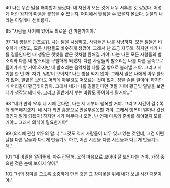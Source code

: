 40
나는 무슨 말을 해야할지 몰랐다. 내 자신이 모든 것에 너무 서투른 것 같았다. 어떻게 어린 왕자의 마음을 붙잡을 수 있는지, 어디에서 맞닿을 수 있을지 몰랐다. 눈물의 나라는 이렇게나 신비롭다.

85
"사람들 사이에 있어도 외로운 건 마찬가지야."

97
"내 생활은 단조로워. 나는 닭을 사냥하고, 사람들은 나를 사냥하지. 모든 닭들은 비슷하게 생겼고, 모든 사람들도 비슷하게 생겼어. 그래서 난 조금 지루해. 하지만 네가 나를 길들인다면 내 생활은 햇빛을 받은 것처럼 환해질 거야. 나는 다른 모든 사람들의 발소리와 다른 네 발소리를 구별하게 되겠지. 다른 사람들의 발소리는 나를 다른 굴속으로 들어가게 할 거야.하지만 네 발소리는 음악처럼 나를 굴 밖으로 불러낼 거야. 그리고 저기를 한 번 봐! 저기, 밀밭이 보이지? 나는 빵을 먹지 않아. 그래서 밀은 나에게 아무 쓸모가 없어. 밀밭은 보아도 머리에 아무것도 떠오르는 것이 없지. 정말 슬픈 일이야! 하지만 네 머리칼이 황금빛이잖아. 그래서 네가 나를 길들인다면 멋질 거야! 황금빛 밀밭을 보면 네가 생각날 테니까. 그리고 밀밭에서 부는 바람도 좋아하게 될거야..."

98
"네가 만약 오후 네 시에 온다면, 나는 세 시부터 행복할 거야. 그리고 시간이 갈수록 더 행복해지겠지. 네 시가 되면 흥분으로 안절부절못할 거야. 그래서 행복이 얼마나 값진 것인지 알게 되겠지! 하지만 네가 아무때나 오면, 난 언제 마음의 준비를 해야할지 모를거야... 그래서 의식이 필요한거야"

99
(의식에 관한 여우의 말...)
"그것도 역시 사람들이 너무 잊고 있는 것인데, 그건 어떤 날을 다른 날들과 다르게 만들기도 하고, 어떤 시간을 다른 시간들과 다르게 만들기도 해."

101
"내 비밀을 알려줄게. 아주 간단해. 오직 마음으로 보아야 잘 보인다는 거야. 가장 중요한 것은 눈에 보이지 않아."

102
"너의 장미를 그토록 소중하게 만든 것은 그 장미꽃을 위해 네가 보낸 시간 때문이야."

